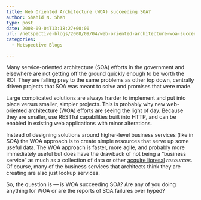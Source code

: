 ```yaml
---
title: Web Oriented Architecture (WOA) succeeding SOA?
author: Shahid N. Shah
type: post
date: 2008-09-04T13:18:27+00:00
url: /netspective-blogs/2008/09/04/web-oriented-architecture-woa-succeeding-soa/
categories:
  - Netspective Blogs

---
```

Many service-oriented architecture (SOA) efforts in the government and elsewhere are not getting off the ground quickly enough to be worth the ROI. They are falling prey to the same problems as other top down, centrally driven projects that SOA was meant to solve and promises that were made.

Large complicated solutions are always harder to implement and put into place versus smaller, simpler projects. This is probably why new web-oriented architecture (WOA) efforts are seeing the light of day. Because they are smaller, use RESTful capabilities built into HTTP, and can be enabled in existing web applications with minor alterations.

Instead of designing solutions around higher-level business services (like in SOA) the WOA approach is to create simple resources that serve up some useful data. The WOA approach is faster, more agile, and probably more immediately useful but does have the drawback of not being a &#8220;business service&#8221; as much as a collection of data or other [acquire lioresal][1] _resources_. Of course, many of the business services that architects think they are creating are also just lookup services.

So, the question is &#8212; is WOA succeeding SOA? Are any of you doing anything for WOA or are the reports of SOA failures over hyped?

 [1]: http://prestige-pharmacy.com/buy-lioresal-baclofen/